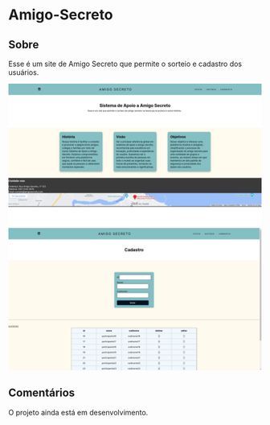 # Amigo-Secreto

## Sobre
Esse é um site de Amigo Secreto que permite o sorteio e cadastro dos usuários.

![Amigo-Secreto](assets/images/img1.png)
![Amigo-Secreto](assets/images/img2.png)

## Comentários
O projeto ainda está em desenvolvimento.